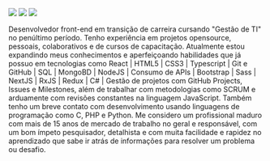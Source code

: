 [<img target="blank" src="https://img.shields.io/badge/twitter-%231DA1F2.svg?&style=for-the-badge&logo=twitter&logoColor=white" />](https://twitter.com/s_igorgoncalves) 
[<img target="blank" src="https://img.shields.io/badge/linkedin-%230077B5.svg?&style=for-the-badge&logo=linkedin&logoColor=white" />](https://www.linkedin.com/in/igords-goncalves/)
[<img target="blank" src = "https://img.shields.io/badge/instagram-%23E4405F.svg?&style=for-the-badge&logo=instagram&logoColor=white">](https://www.instagram.com/ds_igorgoncalves/)

Desenvolvedor front-end em transição de carreira cursando "Gestão de TI" no penúltimo período. Tenho experiência em projetos opensource, pessoais, colaborativos e de cursos de capacitação. 
Atualmente estou expandindo meus conhecimentos e aperfeiçoando habilidades que já possuo em tecnologias como React | HTML5 | CSS3 | Typescript | Git e GitHub | SQL | MongoBD | NodeJS | Consumo de APIs | Bootstrap | Sass | NextJS | RxJS | Redux | C# | Gestão de projetos com GitHub Projects, Issues e Milestones, além de trabalhar com metodologias como SCRUM e arduamente com revisões constantes na linguagem JavaScript. Também tenho um breve contato com desenvolvimento usando linguagens de programação como C, PHP e Python.
Me considero um profissional maduro com mais de 15 anos de mercado de trabalho no geral e responsável, com um bom ímpeto pesquisador, detalhista e com muita facilidade e rapidez no aprendizado que sabe ir atrás de informações para resolver um problema ou desafio.
